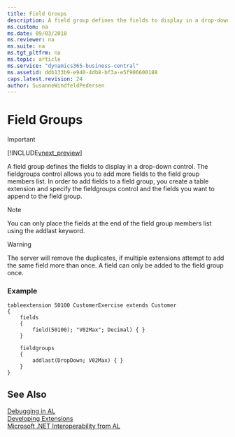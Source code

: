 ```yaml
---
title: Field Groups
description: A field group defines the fields to display in a drop-down control in Dynamics 365 Business Central. 
ms.custom: na
ms.date: 09/03/2018
ms.reviewer: na
ms.suite: na
ms.tgt_pltfrm: na
ms.topic: article
ms.service: "dynamics365-business-central"
ms.assetid: ddb133b9-e940-4db8-bf3a-e5f906600188
caps.latest.revision: 24
author: SusanneWindfeldPedersen
---
```


# Field Groups

> [!IMPORTANT]  
> [!INCLUDE[vnext_preview](includes/vnext_preview.md)]

A field group defines the fields to display in a drop-down control. The fieldgroups control allows you to add more fields to the field group members list. In order to add fields to a field group, you create a table extension and specify the fieldgroups control and the fields you want to append to the field group.  

> [!NOTE]  
> You can only place the fields at the end of the field group members list using the addlast keyword. 

> [!WARNING]  
> The server will remove the duplicates, if multiple extensions attempt to add the same field more than once. A field can only be added to the field group once.

### Example

```
tableextension 50100 CustomerExercise extends Customer
{
    fields
    {
        field(50100); "V02Max"; Decimal) { }
    }
   
    fieldgroups
    {
        addlast(DropDown; V02Max) { }
    }
}
```

## See Also
[Debugging in AL](devenv-debugging.md)  
[Developing Extensions](devenv-dev-overview.md)  
[Microsoft .NET Interoperability from AL](devenv-get-started-call-dotnet-from-al.md)  
